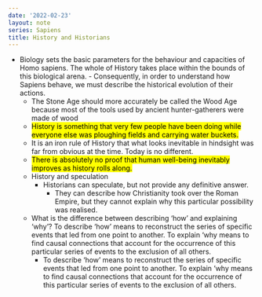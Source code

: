 ```yaml
---
date: '2022-02-23'
layout: note
series: Sapiens
title: History and Historians
---
```


- Biology sets the basic parameters for the behaviour and capacities of Homo sapiens. The whole of History takes place within the bounds of this biological arena.
        - Consequently, in order to understand how Sapiens behave, we must describe the historical evolution of their actions.
    - The Stone Age should more accurately be called the Wood Age because most of the tools used by ancient hunter-gatherers were made of wood
    - <mark>History is something that very few people have been doing while everyone else was ploughing fields and carrying water buckets.</mark>
    - It is an iron rule of History that what looks inevitable in hindsight was far from obvious at the time. Today is no different.
    - <mark>There is absolutely no proof that human well-being inevitably improves as history rolls along.</mark>
    - History and speculation
        - Historians can speculate, but not provide any definitive answer.
            - They can describe how Christianity took over the Roman Empire, but they cannot explain why this particular possibility was realised.
    - What is the difference between describing ‘how’ and explaining ‘why’? To describe ‘how’ means to reconstruct the series of specific events that led from one point to another. To explain ‘why means to find causal connections that account for the occurrence of this particular series of events to the exclusion of all others.
 		- To describe ‘how’ means to reconstruct the series of specific events that led from one point to another. To explain ‘why means to find causal connections that account for the occurrence of this particular series of events to the exclusion of all others.